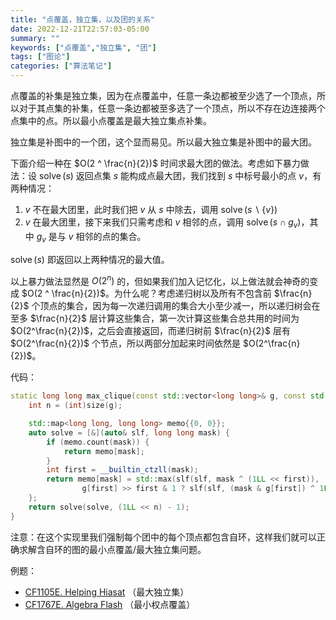 ```yaml
---
title: "点覆盖，独立集，以及团的关系"
date: 2022-12-21T22:57:03-05:00
summary: ""
keywords: ["点覆盖","独立集", "团"]
tags: ["图论"]
categories: ["算法笔记"]
---
```


点覆盖的补集是独立集，因为在点覆盖中，任意一条边都被至少选了一个顶点，所以对于其点集的补集，任意一条边都被至多选了一个顶点，所以不存在边连接两个点集中的点。所以最小点覆盖是最大独立集点补集。

独立集是补图中的一个团，这个显而易见。所以最大独立集是补图中的最大团。

下面介绍一种在 $O(2 ^ \frac{n}{2})$ 时间求最大团的做法。考虑如下暴力做法：设 $\operatorname{solve}(s)$ 返回点集 $s$ 能构成点最大团，我们找到 $s$ 中标号最小的点 $v$，有两种情况：
1. $v$ 不在最大团里，此时我们把 $v$ 从 $s$ 中除去，调用 $\operatorname{solve}(s\backslash\{v\})$
2. $v$ 在最大团里，接下来我们只需考虑和 $v$ 相邻的点，调用 $\operatorname{solve}(s\cap g_v)$，其中 $g_v$ 是与 $v$ 相邻的点的集合。

$\operatorname{solve}(s)$ 即返回以上两种情况的最大值。

以上暴力做法显然是 $O(2 ^ n)$ 的，但如果我们加入记忆化，以上做法就会神奇的变成 $O(2 ^ \frac{n}{2})$。为什么呢？考虑递归树以及所有不包含前 $\frac{n}{2}$ 个顶点的集合，因为每一次递归调用的集合大小至少减一，所以递归树会在至多 $\frac{n}{2}$ 层计算这些集合，第一次计算这些集合总共用的时间为 $O(2^\frac{n}{2})$，之后会直接返回，而递归树前 $\frac{n}{2}$ 层有 $O(2^\frac{n}{2})$ 个节点，所以两部分加起来时间依然是 $O(2^\frac{n}{2})$。

代码：
```cpp
static long long max_clique(const std::vector<long long>& g, const std::vector<int>& cost) {
    int n = (int)size(g);

    std::map<long long, long long> memo{{0, 0}};
    auto solve = [&](auto& slf, long long mask) {
        if (memo.count(mask)) {
            return memo[mask];
        }
        int first = __builtin_ctzll(mask);
        return memo[mask] = std::max(slf(slf, mask ^ (1LL << first)), 
                g[first] >> first & 1 ? slf(slf, (mask & g[first]) ^ 1LL << first) + cost[first] : 0);
    };
    return solve(solve, (1LL << n) - 1);
}
```

注意：在这个实现里我们强制每个团中的每个顶点都包含自环，这样我们就可以正确求解含自环的图的最小点覆盖/最大独立集问题。

例题：
- [CF1105E. Helping Hiasat](https://codeforces.com/contest/1105/problem/E) （最大独立集）
- [CF1767E. Algebra Flash](https://codeforces.com/contest/1767/problem/E) （最小权点覆盖）
